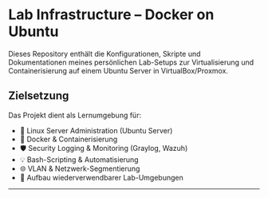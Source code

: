 # Lab Infrastructure – Docker on Ubuntu
Dieses Repository enthält die Konfigurationen, Skripte und Dokumentationen meines persönlichen Lab-Setups zur Virtualisierung und Containerisierung auf einem Ubuntu Server in VirtualBox/Proxmox.

## Zielsetzung

Das Projekt dient als Lernumgebung für:

- 🐧 Linux Server Administration (Ubuntu Server)
- 🐳 Docker & Containerisierung
- 🛡️ Security Logging & Monitoring (Graylog, Wazuh)
- 💡 Bash-Scripting & Automatisierung
- 🌐 VLAN & Netzwerk-Segmentierung
- 🧰 Aufbau wiederverwendbarer Lab-Umgebungen

---
